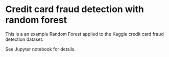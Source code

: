 # Credit card fraud detection with random forest

This is a an example Random Forest applied to the Kaggle credit card fraud detection dataset.

See Jupyter notebook for details.


